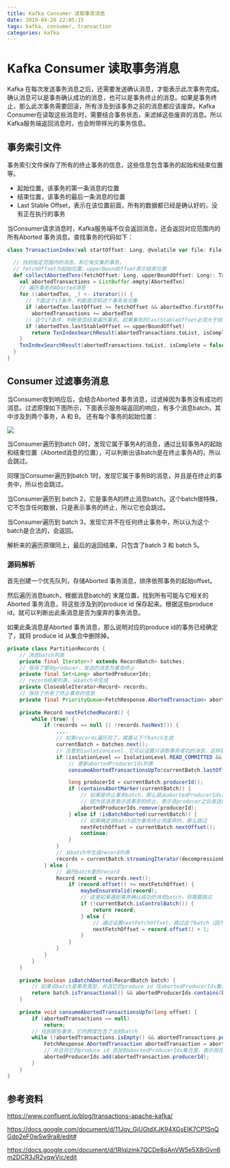 ```yaml
---
title: Kafka Consumer 读取事务消息
date: 2019-04-20 22:05:15
tags: kafka, consumer, transaction
categories: kafka
---
```


# Kafka Consumer 读取事务消息



Kafka 在每次发送事务消息之后，还需要发送确认消息，才能表示此次事务完成。确认消息可以是事务确认成功的消息，也可以是事务终止的消息。如果是事务终止，那么此次事务需要回滚，所有涉及到该事务之前的消息都应该废弃。Kafka Consumer在读取这些消息时，需要结合事务状态，来滤掉这些废弃的消息。所以Kafka服务端返回消息时，也会附带祥光的事务信息。



## 事务索引文件

事务索引文件保存了所有的终止事务的信息，这些信息包含事务的起始和结束位置等。

- 起始位置，该事务的第一条消息的位置
- 结束位置，该事务的最后一条消息的位置
- Last Stable Offset，表示在该位置前面，所有的数据都已经是确认好的，没有正在执行的事务

当Consumer请求消息时，Kafka服务端不仅会返回消息，还会返回对应范围内的所有Aborted 事务消息。查找事务的代码如下：

```scala
class TransactionIndex(val startOffset: Long, @volatile var file: File) extends Logging {

  // 找到指定范围内的消息，和它有交集的事务，
  // fetchOffset为起始位置，upperBoundOffset表示结束位置
  def collectAbortedTxns(fetchOffset: Long, upperBoundOffset: Long): TxnIndexSearchResult = {
    val abortedTransactions = ListBuffer.empty[AbortedTxn]
    // 遍历事务的Aborted消息
    for ((abortedTxn, _) <- iterator()) {
      // 下面这个if条件，判断是否和这个事务有交集
      if (abortedTxn.lastOffset >= fetchOffset && abortedTxn.firstOffset < upperBoundOffset)
        abortedTransactions += abortedTxn
      // 这个if条件，判断是否结束遍历事务。如果事务的lastStableOffset必须大于结束位置，表示该事务已经和这个范围的消息没有交集了
      if (abortedTxn.lastStableOffset >= upperBoundOffset)
        return TxnIndexSearchResult(abortedTransactions.toList, isComplete = true)
    }
    TxnIndexSearchResult(abortedTransactions.toList, isComplete = false)
  }
}
```





## Consumer 过滤事务消息

当Consumer收到响应后，会结合Aborted 事务消息，过滤掉因为事务没有成功的消息。过滤原理如下图所示，下面表示服务端返回的响应，有多个消息batch，其中涉及到两个事务，A 和 B。 还有每个事务的起始位置：

<img src="kafka-consumer-transcation.svg">

当Consumer遍历到batch 0时，发现它属于事务A的消息，通过比较事务A的起始和结束位置（Aborted消息的位置），可以判断出该batch是在终止事务A的，所以会跳过。

同理当Consumer遍历到batch 1时，发现它属于事务B的消息，并且是在终止的事务中，所以也会跳过。

当Consumer遍历到 batch 2，它是事务A的终止消息batch。这个batch很特殊，它不包含任何数据，只是表示事务的终止，所以它也会跳过。

当Consumer遍历到 batch 3，发现它并不在任何终止事务中，所以认为这个batch是合法的，会返回。

解析来的遍历原理同上，最后的返回结果，只包含了batch 3 和 batch 5。



### 源码解析

首先创建一个优先队列，存储Aborted 事务消息，排序依照事务的起始offset。

然后遍历消息batch，根据消息batch的 末尾位置，找到所有可能与它相关的Aborted 事务消息，将这些涉及到的produce id 保存起来。根据这些produce id，就可以判断出此条消息是否为废弃的事务消息。

如果此条消息是Aborted 事务消息，那么说明对应的produce id的事务已经确定了，就将 produce id 从集合中删除掉。

```java
private class PartitionRecords {
    // 消息batch列表
    private final Iterator<? extends RecordBatch> batches;
    // 保存了那些producer，发送的消息为事务终止
    private final Set<Long> abortedProducerIds;
    // record结果列表，从batch中生成
    private CloseableIterator<Record> records;
    // 保存了所有了终止事务的信息
    private final PriorityQueue<FetchResponse.AbortedTransaction> abortedTransactions;
    
    private Record nextFetchedRecord() {
        while (true) {
            if (records == null || !records.hasNext()) {
                ....
                // 如果records遍历完了，需要从下个batch生成
                currentBatch = batches.next();
                // 注意到isolationLevel，它可以设置只读取事务成功的消息，这样就可以过滤掉由于事务终止的废弃消息
                if (isolationLevel == IsolationLevel.READ_COMMITTED && currentBatch.hasProducerId()) {
                    // 更新abortedProducerIds列表
                    consumeAbortedTransactionsUpTo(currentBatch.lastOffset());

                    long producerId = currentBatch.producerId();
                    if (containsAbortMarker(currentBatch)) {
                        // 如果是终止事务batch，那么就从abortedProducerIds列表中，将对应的produce id删除，
                        // 因为该消息表示该事务的终止，表示该producer之后发送的消息，已经不再属于上次终止的事务了。
                        abortedProducerIds.remove(producerId);
                    } else if (isBatchAborted(currentBatch)) {
                        // 如果确定该batch因为事务终止而废弃的，那么跳过
                        nextFetchOffset = currentBatch.nextOffset();
                        continue;
                    }
                }
                // 从batch中生成record列表
                records = currentBatch.streamingIterator(decompressionBufferSupplier);
            } else {
                // 遍历batch里的record
                Record record = records.next();
                    if (record.offset() >= nextFetchOffset) {
                        maybeEnsureValid(record);
                        // 这里如果遇到事务确认成功的消息batch，则需要跳过
                        if (!currentBatch.isControlBatch()) {
                            return record;
                        } else {
                            // 通过设置nextFetchOffset，跳过这个batch（因为这个batch是只包含一个事务成功的取人消息，）
                            nextFetchOffset = record.offset() + 1;
                        }
                    }
                }
            }
        }
    }
     
    private boolean isBatchAborted(RecordBatch batch) {
        // 如果该batch是事务类型，并且它的produce id 在abortedProducerIds集合里
        return batch.isTransactional() && abortedProducerIds.contains(batch.producerId());
    }
    
    private void consumeAbortedTransactionsUpTo(long offset) {
        if (abortedTransactions == null)
            return;
        // 找到那些事务，它的跨度包含了当前batch
        while (!abortedTransactions.isEmpty() && abortedTransactions.peek().firstOffset <= offset) {           // 这里会从abortedTransactions提取事务信息
            FetchResponse.AbortedTransaction abortedTransaction = abortedTransactions.poll();
            // 并且将它的produce id 添加到abortedProducerIds集合里，表示现在produce id发送的消息处于终止事务里
            abortedProducerIds.add(abortedTransaction.producerId);
        }
    }   
}
```





## 参考资料

 <https://www.confluent.io/blog/transactions-apache-kafka/>

<https://docs.google.com/document/d/11Jqy_GjUGtdXJK94XGsEIK7CP1SnQGdp2eF0wSw9ra8/edit#>

<https://docs.google.com/document/d/1Rlqizmk7QCDe8qAnVW5e5X8rGvn6m2DCR3JR2yqwVjc/edit>
